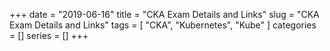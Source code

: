+++ 
date = "2019-06-16"
title = "CKA Exam Details and Links"
slug = "CKA Exam Details and Links" 
tags = [
    "CKA",
    "Kubernetes",
    "Kube"
]
categories = []
series = []
+++